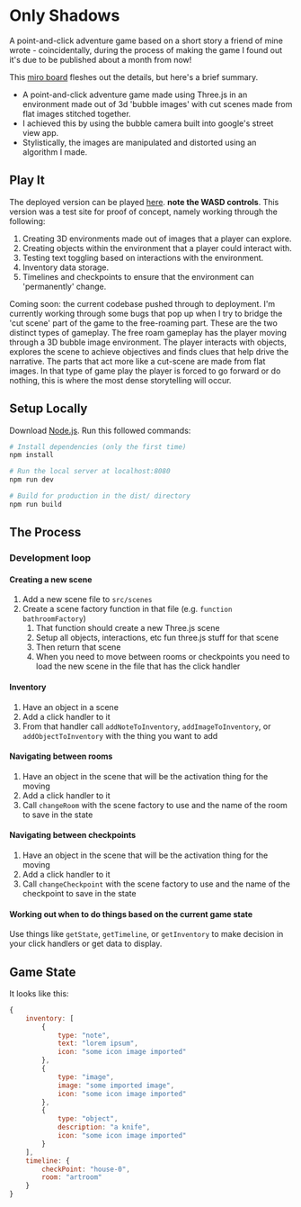 # Only Shadows

A point-and-click adventure game based on a short story a friend of mine wrote - coincidentally, during the process of making the game I found out it's due to be published about a month from now!  

This [miro board](https://miro.com/app/board/uXjVPap0qME=/?share_link_id=24097702245) fleshes out the details, but here's a brief summary.
- A point-and-click adventure game made using Three.js in an environment made out of 3d 'bubble images' with cut scenes made from flat images stitched together. 
- I achieved this by using the bubble camera built into google's street view app.  
- Stylistically, the images are manipulated and distorted using an algorithm I made.

## Play It
The deployed version can be played [here](https://immersive-bubble.vercel.app/). **note the WASD controls**. This version was a test site for proof of concept, namely working through the following: 
1. Creating 3D environments made out of images that a player can explore.
2. Creating objects within the environment that a player could interact with. 
3. Testing text toggling based on interactions with the environment. 
4. Inventory data storage.
5. Timelines and checkpoints to ensure that the environment can 'permanently' change. 

Coming soon: the current codebase pushed through to deployment. I'm currently working through some bugs that pop up when I try to bridge the 'cut scene' part of the game to the free-roaming part. These are the two distinct types of gameplay. The free roam gameplay has the player moving through a 3D bubble image environment. The player interacts with objects, explores the scene to achieve objectives and finds clues that help drive the narrative. The parts that act more like a cut-scene are made from flat images. In that type of game play the player is forced to go forward or do nothing, this is where the most dense storytelling will occur. 

## Setup Locally 
Download [Node.js](https://nodejs.org/en/download/).
Run this followed commands:

``` bash
# Install dependencies (only the first time)
npm install

# Run the local server at localhost:8080
npm run dev

# Build for production in the dist/ directory
npm run build
```

## The Process

### Development loop

#### Creating a new scene

1. Add a new scene file to `src/scenes`
2. Create a scene factory function in that file (e.g. `function bathroomFactory`)
    1. That function should create a new Three.js scene
    2. Setup all objects, interactions, etc fun three.js stuff for that scene
    3. Then return that scene
    4. When you need to move between rooms or checkpoints you need to load the new scene in the file that has the click handler

#### Inventory

1. Have an object in a scene
2. Add a click handler to it
3. From that handler call `addNoteToInventory`, `addImageToInventory`, or `addObjectToInventory` with the thing you want to add

#### Navigating between rooms

1. Have an object in the scene that will be the activation thing for the moving
2. Add a click handler to it
3. Call `changeRoom` with the scene factory to use and the name of the room to save in the state

#### Navigating between checkpoints

1. Have an object in the scene that will be the activation thing for the moving
2. Add a click handler to it
3. Call `changeCheckpoint` with the scene factory to use and the name of the checkpoint to save in the state

#### Working out when to do things based on the current game state

Use things like `getState`, `getTimeline`, or `getInventory` to make decision in your click handlers or get data to display.

## Game State

It looks like this:

```js
{
    inventory: [
        {
            type: "note",
            text: "lorem ipsum",
            icon: "some icon image imported"
        },
        {
            type: "image",
            image: "some imported image",
            icon: "some icon image imported"
        },
        {
            type: "object",
            description: "a knife",
            icon: "some icon image imported"
        }
    ],
    timeline: {
        checkPoint: "house-0",
        room: "artroom"
    }
}
```
